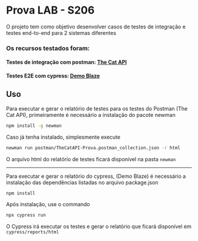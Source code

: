 
# Prova LAB - S206

O projeto tem como objetivo desenvolver casos de testes de integração e testes end-to-end para 2 sistemas diferentes

### Os recursos testados foram:
#### Testes de integração com postman: [The Cat API](https://api.thecatapi.com)
#### Testes E2E com cypress: [Demo Blaze](https://www.demoblaze.com)



## Uso

Para executar e gerar o relatório de testes para os testes do Postman (The Cat API), primeiramente é necessário a instalação do pacote newman

```bash
npm install -g newman
```

Caso já tenha instalado, simplesmente execute

```bash
newman run postman/TheCatAPI-Prova.postman_collection.json -r html
```

O arquivo html do relatório de testes ficará disponível na pasta `newman`

---

Para executar e gerar o relatório do cypress, (Demo Blaze) é necessário a instalação das dependências listadas no arquivo package.json

```bash
npm install
```

Após instalação, use o commando

```bash
npx cypress run
```
O Cypress irá executar os testes e gerar o relatório que ficará disponível em `cypress/reports/html`






